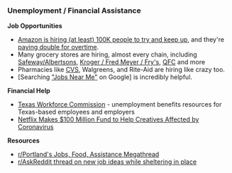 ### Unemployment / Financial Assistance

**Job Opportunities**

 * [Amazon is hiring (at least) 100K people to try and keep up](https://blog.aboutamazon.com/operations/amazon-opening-100000-new-roles), and they're [paying double for overtime](https://www.reddit.com/r/Coronavirus/comments/fmhzue/amazon_to_start_paying_us_warehouse_workers/).
 * Many grocery stores are hiring, almost every chain, including [Safeway/Albertsons](), [Kroger / Fred Meyer / Fry's](https://jobs.kroger.com/fred-meyer/search/?searchby=distance&createNewAlert=false&q=&geolocation=97205+-+United+States&d=50&lat=45.5207&lon=-122.6888), [QFC]() and more
 * Pharmacies like [CVS](https://www.reddit.com/r/Coronavirus/comments/fnjyue/cvs_to_hire_50000_workers_to_deal_with/), Walgreens, and Rite-Aid are hiring like crazy too.
 * [Searching ["Jobs Near Me"](https://www.google.com/search?q=jobs+near+me) on Google] is incredibly helpful.

**Financial Help**

 * [Texas Workforce Commission](https://twc.texas.gov/) - unemployment benefits resources for Texas-based employees and employers </li>
 * [Netflix Makes $100 Million Fund to Help Creatives Affected by Coronavirus](https://www.reddit.com/r/movies/comments/fm0l9n/netflix_makes_100_million_fund_to_help_creatives/)

**Resources**

 * [r/Portland's Jobs, Food, Assistance Megathread](https://www.reddit.com/r/Portland/comments/fk7brw/jobs_food_assistance_rportland_covid19/)
 * [r/AskReddit thread on new job ideas while sheltering in place](https://www.reddit.com/r/AskReddit/comments/flz94d/serious_what_new_jobsindustries_can_we_create_to/)